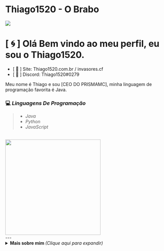 # Thiago1520 - O Brabo

<p>
<img src= "https://camo.githubusercontent.com/71b837571c48af3aa60a73dbc9d5936aa359d78efbfa8a6743cbbbc16b80ef4d/68747470733a2f2f63646e2e646973636f72646170702e636f6d2f6174746163686d656e74732f3830353930323039333930363630383138362f3830353931333937323533353539303932322f74656e6f722e676966"/>
</p>

# [ 🌀 ] Olá Bem vindo ao meu perfil, eu sou o Thiago1520.


- [ 📌 ] Site: Thiago1520.com.br / invasores.cf
- [ 💬 ] Discord: Thiago1520#0279


Meu nome é Thiago e sou [CEO DO PRISMAMC], minha linguagem de programação favorita é Java.

<h3>💻 <em>Linguagens De Programação</em></h3>
<blockquote>
  <ul>
    <li><em>Java</em></li>
    <li><em>Python</em></li>
    <li><em>JavaScript</em></li>
  </ul>
</blockquote>

<br>

<img src="https://c.tenor.com/-n4k63Qsk-4AAAAM/anonymous-hacker.gif" width="300">

</br>
---

<details>
  <summary> <b> Mais sobre mim </b> <i>(Clique aqui para expandir)</i> </summary>
  <br>
<li><em>Me Adiciona no Discord Que Te Conto Mais Sobre Mim!</em></li>
    </a>
  </p>
